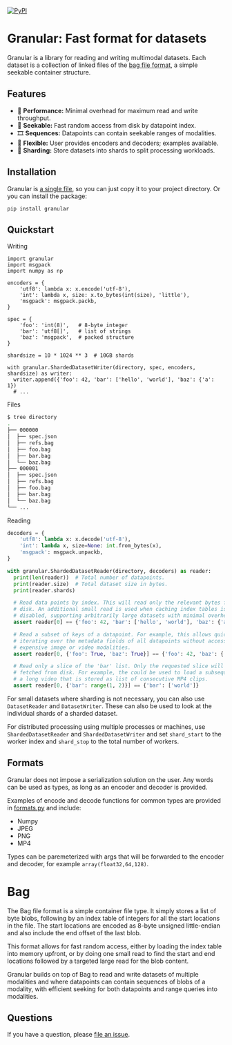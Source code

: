[![PyPI](https://img.shields.io/pypi/v/granular.svg)](https://pypi.python.org/pypi/granular/#history)

# Granular: Fast format for datasets

Granular is a library for reading and writing multimodal datasets. Each dataset
is a collection of linked files of the [bag file format][bag], a simple
seekable container structure.

[bag]: ...

## Features

- 🚀 **Performance:** Minimal overhead for maximum read and write throughput.
- 🔎 **Seekable:** Fast random access from disk by datapoint index.
- 🎞️ **Sequences:** Datapoints can contain seekable ranges of modalities.
- 🤸 **Flexible:** User provides encoders and decoders; examples available.
- 👥 **Sharding:** Store datasets into shards to split processing workloads.

## Installation

Granular is [a single file][file], so you can just copy it to your project
directory. Or you can install the package:

```
pip install granular
```

[file]: https://github.com/danijar/granular/blob/main/granular/granular.py

## Quickstart

Writing

```python3
import granular
import msgpack
import numpy as np

encoders = {
    'utf8': lambda x: x.encode('utf-8'),
    'int': lambda x, size: x.to_bytes(int(size), 'little'),
    'msgpack': msgpack.packb,
}

spec = {
    'foo': 'int(8)',   # 8-byte integer
    'bar': 'utf8[]',   # list of strings
    'baz': 'msgpack',  # packed structure
}

shardsize = 10 * 1024 ** 3  # 10GB shards

with granular.ShardedDatasetWriter(directory, spec, encoders, shardsize) as writer:
  writer.append({'foo': 42, 'bar': ['hello', 'world'], 'baz': {'a': 1})
  # ...
```

Files

```sh
$ tree directory
.
├── 000000
│  ├── spec.json
│  ├── refs.bag
│  ├── foo.bag
│  ├── bar.bag
│  └── baz.bag
├── 000001
│  ├── spec.json
│  ├── refs.bag
│  ├── foo.bag
│  ├── bar.bag
│  └── baz.bag
└── ...
```

Reading

```python
decoders = {
    'utf8': lambda x: x.decode('utf-8'),
    'int': lambda x, size=None: int.from_bytes(x),
    'msgpack': msgpack.unpackb,
}

with granular.ShardedDatasetReader(directory, decoders) as reader:
  print(len(reader))  # Total number of datapoints.
  print(reader.size)  # Total dataset size in bytes.
  print(reader.shards)

  # Read data points by index. This will read only the relevant bytes from
  # disk. An additional small read is used when caching index tables is
  # disabled, supporting arbitrarily large datasets with minimal overhead.
  assert reader[0] == {'foo': 42, 'bar': ['hello', 'world'], 'baz': {'a': 1}

  # Read a subset of keys of a datapoint. For example, this allows quickly
  # iterating over the metadata fields of all datapoints without accessing
  # expensive image or video modalities.
  assert reader[0, {'foo': True, 'baz': True}] == {'foo': 42, 'baz': {'a': 1}}

  # Read only a slice of the 'bar' list. Only the requested slice will be
  # fetched from disk. For example, the could be used to load a subsequence of
  # a long video that is stored as list of consecutive MP4 clips.
  assert reader[0, {'bar': range(1, 2)}] == {'bar': ['world']}
```

For small datasets where sharding is not necessary, you can also use
`DatasetReader` and `DatasetWriter`. These can also be used to look at
the individual shards of a sharded dataset.

For distributed processing using multiple processes or machines, use
`ShardedDatasetReader` and `ShardedDatasetWriter` and set `shard_start` to the
worker index and `shard_stop` to the total number of workers.

## Formats

Granular does not impose a serialization solution on the user. Any words can be
used as types, as long as an encoder and decoder is provided.

Examples of encode and decode functions for common types are provided in
[formats.py][formats] and include:

- Numpy
- JPEG
- PNG
- MP4

Types can be paremeterized with args that will be forwarded to the encoder and
decoder, for example `array(float32,64,128)`.

[formats]: https://github.com/danijar/granular/blob/main/granular/formats.py

# Bag

The Bag file format is a simple container file type. It simply stores a list of
byte blobs, following by an index table of integers for all the start locations
in the file. The start locations are encoded as 8-byte unsigned little-endian
and also include the end offset of the last blob.

This format allows for fast random access, either by loading the index table
into memory upfront, or by doing one small read to find the start and end
locations followed by a targeted large read for the blob content.

Granular builds on top of Bag to read and write datasets of multiple modalities
and where datapoints can contain sequences of blobs of a modality, with
efficient seeking for both datapoints and range queries into modalities.

## Questions

If you have a question, please [file an issue][issues].

[issues]: https://github.com/danijar/granular/issues

